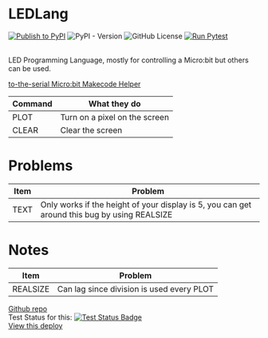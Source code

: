 # LEDLang
[![Publish to PyPI](https://github.com/ElliNet13/ledlang/actions/workflows/deploy.yml/badge.svg)](https://github.com/ElliNet13/ledlang/actions/workflows/deploy.yml)
![PyPI - Version](https://img.shields.io/pypi/v/ledlang)
![GitHub License](https://img.shields.io/github/license/ElliNet13/ledlang)
[![Run Pytest](https://github.com/ElliNet13/ledlang/actions/workflows/pytest.yml/badge.svg)](https://github.com/ElliNet13/ledlang/actions/workflows/pytest.yml)

<br>
LED Programming Language, mostly for controlling a Micro:bit but others can be used.

[to-the-serial Micro:bit Makecode Helper](https://ellinet13.github.io/to-the-serial/)

| Command  | What they do                    |
|----------|---------------------------------|
| PLOT     | Turn on a pixel on the screen   |
| CLEAR    | Clear the screen                |

# Problems
| Item     | Problem                                                                                        |
|----------|------------------------------------------------------------------------------------------------|
| TEXT     | Only works if the height of your display is 5, you can get around this bug by using REALSIZE   |

# Notes
| Item         | Problem                                     |
|--------------|---------------------------------------------|
| REALSIZE     | Can lag since division is used every PLOT   |

[Github repo](https://github.com/ElliNet13/ledlang)<br>
Test Status for this: [![Test Status Badge](https://img.shields.io/badge/dynamic/json?url=https%3A%2F%2Fapi.github.com%2Frepos%2FElliNet13%2Fledlang%2Factions%2Fjobs%2F46576116271&query=status&logo=github&label=Test%20Status)](https://github.com/ElliNet13/ledlang/actions/runs/16475564628/job/46576116271)<br>
[View this deploy]((https://github.com/ElliNet13/ledlang/actions/runs/16475564619/job/46576115924))